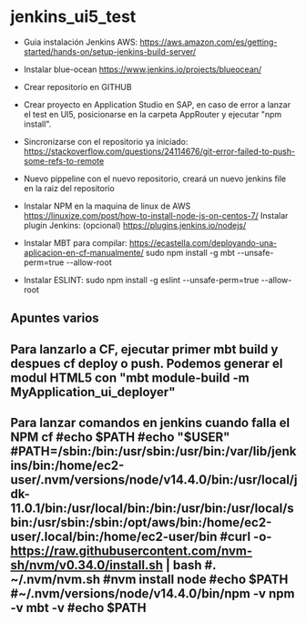 # jenkins_ui5_test

- Guia instalación Jenkins AWS:
https://aws.amazon.com/es/getting-started/hands-on/setup-jenkins-build-server/

- Instalar blue-ocean
https://www.jenkins.io/projects/blueocean/

- Crear repositorio en GITHUB

- Crear proyecto en Application Studio en SAP, en caso de error a lanzar el test en UI5, posicionarse en la carpeta AppRouter y ejecutar "npm install".

- Sincronizarse con el repositorio ya iniciado: 
https://stackoverflow.com/questions/24114676/git-error-failed-to-push-some-refs-to-remote

- Nuevo pippeline con el nuevo repositorio, creará un nuevo jenkins file en la raiz del repositorio

- Instalar NPM en la maquina de linux de AWS
https://linuxize.com/post/how-to-install-node-js-on-centos-7/
    Instalar plugin Jenkins: (opcional)
    https://plugins.jenkins.io/nodejs/


- Instalar MBT para compilar:
https://ecastella.com/deployando-una-aplicacion-en-cf-manualmente/
sudo npm install -g mbt --unsafe-perm=true --allow-root

- Instalar ESLINT:
sudo npm install -g eslint --unsafe-perm=true --allow-root



Apuntes varios
--
Para lanzarlo a CF, ejecutar primer mbt build y despues cf deploy o push.
Podemos generar el modul HTML5 con "mbt module-build -m MyApplication_ui_deployer"
--
Para lanzar comandos en jenkins cuando falla el NPM
cf
#echo $PATH
#echo "$USER"
#PATH=/sbin:/bin:/usr/sbin:/usr/bin:/var/lib/jenkins/bin:/home/ec2-user/.nvm/versions/node/v14.4.0/bin:/usr/local/jdk-11.0.1/bin:/usr/local/bin:/bin:/usr/bin:/usr/local/sbin:/usr/sbin:/sbin:/opt/aws/bin:/home/ec2-user/.local/bin:/home/ec2-user/bin
#curl -o- https://raw.githubusercontent.com/nvm-sh/nvm/v0.34.0/install.sh | bash
#. ~/.nvm/nvm.sh
#nvm install node
#echo $PATH
#~/.nvm/versions/node/v14.4.0/bin/npm -v
npm -v
mbt -v
#echo $PATH
--

